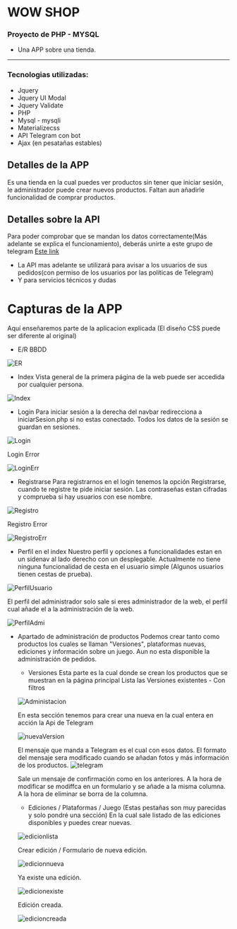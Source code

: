 # WOW SHOP
### Proyecto de PHP - MYSQL
* Una APP sobre una tienda.
---------------------------

### Tecnologias utilizadas:
* Jquery
* Jquery UI Modal
* Jquery Validate
* PHP
* Mysql - mysqli
* Materializecss
* API Telegram con bot
* Ajax (en pesatañas estables)

## Detalles de la APP

Es una tienda en la cual puedes ver productos sin tener que iniciar sesión, le administrador puede crear nuevos productos.
Faltan aun añadirle funcionalidad de comprar productos.

## Detalles sobre la API

Para poder comprobar que se mandan los datos correctamente(Más adelante se explica el funcionamiento),
deberás unirte a este  grupo de telegram [Este link](https://t.me/joinchat/AAAAAEVY1AOMUGzFyMhsuw)
- La API mas adelante se utilizará para avisar a los usuarios de sus pedidos(con permiso de los usuarios por las políticas de Telegram)
- Y para servicios técnicos y dudas

# Capturas de la APP
Aquí enseñaremos parte de la aplicacion explicada (El diseño CSS puede ser diferente al original)

* E/R BBDD

![ER](/00/er.png "Entidad/Relación")

* Index
Vista general de la primera página de la web puede ser accedida por cualquier persona.

![Index](/00/principal.png "Index")

* Login
Para iniciar sesión a la derecha del navbar redirecciona a iniciarSesion.php si no estas conectado.
Todos los datos de la sesión se guardan en sesiones.

![Login](/00/login.png "Login")

Login Error

![LoginErr](/00/loginerr.png "Login Error")

* Registrarse
Para registrarnos en el login tenemos la opción Registrarse, cuando te registre te pide iniciar sesión.
Las contraseñas estan cifradas y comprueba si hay usuarios con ese nombre.

![Registro](/00/registro.png "Registro")

Registro Error

![RegistroErr](/00/registroerr.png "Registro")

* Perfil en el index
Nuestro perfil y opciones a funcionalidades estan en un sidenav al lado derecho con un desplegable.
Actualmente no tiene ninguna funcionalidad de cesta en el usuario simple (Algunos usuarios tienen cestas de prueba).

![PerfilUsuario](/00/perfilusuario.png "Perfil Usuario")

El perfil del administrador solo sale si eres administrador de la web, el perfil cual añade el a la administración de la web.

![PerfilAdmi](/00/perfiladmi.png "Perfil Administrador")

* Apartado de administración de productos
Podemos crear tanto como productos los cuales se llaman "Versiones", plataformas nuevas, ediciones y información sobre un juego.
Aun no esta disponible la administración de pedidos.

    * Versiones
    Esta parte es la cual donde se crean los productos que se muestran en la página principal
    Lista las Versiones existentes - Con filtros

    ![Administacion](/00/administacionVersiones.png "Administación Principal")

    En esta sección tenemos para crear una nueva en la cual entera en acción la Api de Telegram

    ![nuevaVersion](/00/nuevaversion.png "Nueva Version")

    El mensaje que manda a Telegram es el cual con esos datos.
    El formato del mensaje sera modificado cuando se añadan fotos y más información de los productos.
    ![telegram](/00/telegram_mensaje.jpeg "Mensaje en telegram")

    Sale un mensaje de confirmación como en los anteriores.
    A la hora de modificar se modiffca en un formulario y se añade a la misma columna.
    A la hora de eliminar se borra de la columna.

    * Ediciones / Plataformas / Juego
    (Estas pestañas son muy parecidas y solo pondré una sección)
    En la cual sale listado de las ediciones disponibles y puedes crear nuevas.

    ![edicionlista](/00/edicionlista.png "Lista de ediciones")

    Crear edición / Formulario de nueva edición.

    ![edicionnueva](/00/edicionformu.png "Formulario edición")

    Ya existe una edición.

    ![edicionexiste](/00/edicionexiste.png "Ya existe una edicion")

    Edición creada.

    ![edicioncreada](/00/edicioncreada.png "Exito")
